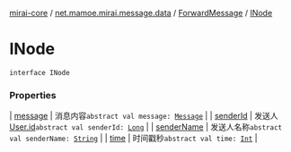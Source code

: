 [mirai-core](../../../index.md) / [net.mamoe.mirai.message.data](../../index.md) / [ForwardMessage](../index.md) / [INode](./index.md)

# INode

`interface INode`

### Properties

| [message](message.md) | 消息内容`abstract val message: `[`Message`](../../-message/index.md) |
| [senderId](sender-id.md) | 发送人 [User.id](../../../net.mamoe.mirai.contact/-user/id.md)`abstract val senderId: `[`Long`](https://kotlinlang.org/api/latest/jvm/stdlib/kotlin/-long/index.html) |
| [senderName](sender-name.md) | 发送人名称`abstract val senderName: `[`String`](https://kotlinlang.org/api/latest/jvm/stdlib/kotlin/-string/index.html) |
| [time](time.md) | 时间戳秒`abstract val time: `[`Int`](https://kotlinlang.org/api/latest/jvm/stdlib/kotlin/-int/index.html) |

